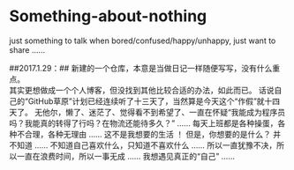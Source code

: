 # Something-about-nothing
just something to talk when bored/confused/happy/unhappy, just want to share ……

##2017.1.29：##
新建的一个仓库，本意是当做日记一样随便写写，没有什么重点。<br>
其实更想做成一个个人博客，但没找到其他比较合适的办法，如此而已。
话说自己的“GitHub草原”计划已经连续听了十三天了，当然算是今天这个“作假”就十四天了。
无他尔，懒了、迷茫了、觉得看不到希望了、一直在怀疑“我能成为程序员吗？我能真的转得了行吗？在物流还能待多久？” ……
每天上班都是各种操蛋，各种不合理，各种无理由 …… 这不是我想要的生活 ！
但是，你想要的是什么？
并不知道 …… 
不知道自己喜欢什么，只知道不喜欢什么 …… 
所以一直犹豫不决，所以一直在浪费时间，所以一事无成 …… 
我想遇见真正的“自己” ……
